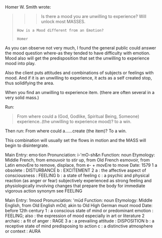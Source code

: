 
Homer W. Smith wrote:
> 
> > >Is there a mood you are unwilling to experience? Will unlock most
> > >MASSES.
> 
>     How is a Mood different from an Emotion?
> 
>     Homer

As you can observe not very much, I found the general public could
answer the mood question where-as they tended to have difficulty with
emotion. Mood also will get the predisposition that set the unwilling to
experience mood into play.

Also the client puts attitudes and combinations of subjects or feelings
with mood. And if it is an unwilling to experience, it acts as a self
created stop, thus solidifying the area.

When you find an unwilling to experience item. (there are often several
in a very solid mass.)

Run: 

>From where could a (God, Godlike, Spiritual Being, Someone)
experience..(the unwilling to experience mood)? to a win.

Then run:  From where could a......create (the item)? To a win.

This combination will usually set the flows in motion and the MASS will
begin to disintergrate. 

Main Entry: emo·tion
Pronunciation: i-'mO-sh&n
Function: noun
Etymology: Middle French, from emouvoir to stir up, from Old French
esmovoir, from Latin
emovEre to remove, displace, from e- + movEre to move
Date: 1579
1 a obsolete : DISTURBANCE b : EXCITEMENT
2 a : the affective aspect of consciousness : FEELING b : a state of
feeling c : a psychic and physical reaction (as anger or fear)
subjectively experienced as strong feeling and physiologically involving
changes that prepare the body for immediate vigorous action
synonym see FEELING 

Main Entry: 1mood
Pronunciation: 'müd
Function: noun
Etymology: Middle English, from Old English mOd; akin to Old High German
muot mood
Date: before 12th century
1 : a conscious state of mind or predominant emotion : FEELING; also :
the expression of mood especially in art or literature
2 archaic : a fit of anger : RAGE
3 a : a prevailing attitude : DISPOSITION b : a receptive state of mind
predisposing to action c : a distinctive atmosphere or context : AURA

